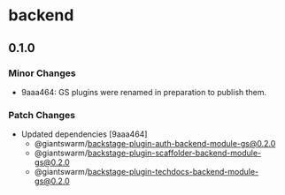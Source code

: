 # backend

## 0.1.0

### Minor Changes

- 9aaa464: GS plugins were renamed in preparation to publish them.

### Patch Changes

- Updated dependencies [9aaa464]
  - @giantswarm/backstage-plugin-auth-backend-module-gs@0.2.0
  - @giantswarm/backstage-plugin-scaffolder-backend-module-gs@0.2.0
  - @giantswarm/backstage-plugin-techdocs-backend-module-gs@0.2.0

